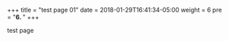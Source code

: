 +++
title = "test page 01"
date = 2018-01-29T16:41:34-05:00
weight = 6
pre = "<b>6. </b>"
+++

test page